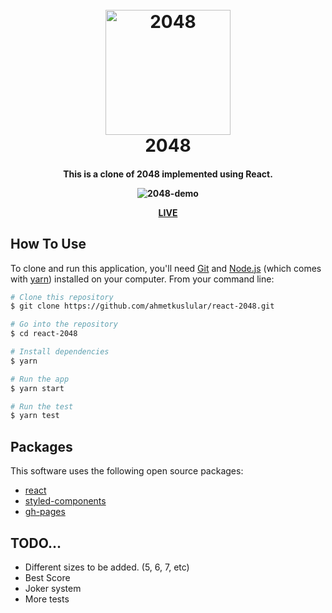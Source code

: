 
<h1 align="center">
  <br>
  <a href="https://ahmetkuslular.github.io/react-2048/"><img src="https://upload.wikimedia.org/wikipedia/commons/1/18/2048_logo.svg" alt="2048" width="200"></a>
  <br>
  2048
  <br>
</h1>

<h4 align="center"> This is a clone of 2048 implemented using React. 




![2048-demo]()

[LIVE](https://ahmetkuslular.github.io/react-2048/)

## How To Use

To clone and run this application, you'll need [Git](https://git-scm.com) and [Node.js](https://nodejs.org/en/download/) (which comes with [yarn](https://yarnpkg.com)) installed on your computer. From your command line:

```bash
# Clone this repository
$ git clone https://github.com/ahmetkuslular/react-2048.git

# Go into the repository
$ cd react-2048

# Install dependencies
$ yarn

# Run the app
$ yarn start

# Run the test
$ yarn test
```

## Packages

This software uses the following open source packages:

- [react](https://reactjs.org/)
- [styled-components](https://www.styled-components.com/)
- [gh-pages](https://pages.github.com/)


## TODO...
- Different sizes to be added. (5, 6, 7, etc)
- Best Score
- Joker system
- More tests

